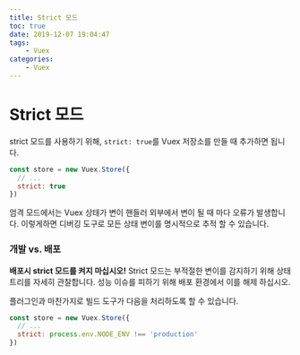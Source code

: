 ```yaml
---
title: Strict 모드
toc: true
date: 2019-12-07 19:04:47
tags:
	- Vuex
categories:
	- Vuex
---
```


# Strict 모드

strict 모드를 사용하기 위해, `strict: true`를 Vuex 저장소를 만들 때 추가하면 됩니다.

``` js
const store = new Vuex.Store({
  // ...
  strict: true
})
```

엄격 모드에서는 Vuex 상태가 변이 핸들러 외부에서 변이 될 때 마다 오류가 발생합니다. 이렇게하면 디버깅 도구로 모든 상태 변이를 명시적으로 추적 할 수 있습니다.

### 개발 vs. 배포

**배포시 strict 모드를 켜지 마십시오!**  Strict 모드는 부적절한 변이를 감지하기 위해 상태 트리를 자세히 관찰합니다. 성능 이슈를 피하기 위해 배포 환경에서 이를 해제 하십시오.

플러그인과 마찬가지로 빌드 도구가 다음을 처리하도록 할 수 있습니다.

``` js
const store = new Vuex.Store({
  // ...
  strict: process.env.NODE_ENV !== 'production'
})
```
